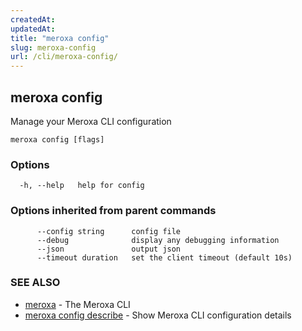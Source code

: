 ```yaml
---
createdAt: 
updatedAt: 
title: "meroxa config"
slug: meroxa-config
url: /cli/meroxa-config/
---
```

## meroxa config

Manage your Meroxa CLI configuration

```
meroxa config [flags]
```

### Options

```
  -h, --help   help for config
```

### Options inherited from parent commands

```
      --config string      config file
      --debug              display any debugging information
      --json               output json
      --timeout duration   set the client timeout (default 10s)
```

### SEE ALSO

* [meroxa](/cli/meroxa/)	 - The Meroxa CLI
* [meroxa config describe](/cli/meroxa-config-describe/)	 - Show Meroxa CLI configuration details


